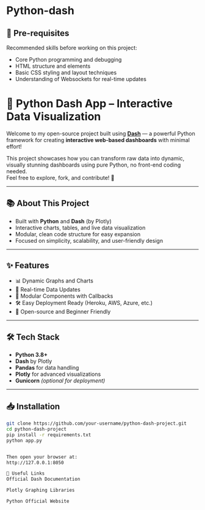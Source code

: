 # Python-dash

## 🧠 Pre-requisites

Recommended skills before working on this project:
- Core Python programming and debugging
- HTML structure and elements
- Basic CSS styling and layout techniques
- Understanding of Websockets for real-time updates



# 🚀 Python Dash App – Interactive Data Visualization

Welcome to my open-source project built using **[Dash](https://plotly.com/dash/)** — a powerful Python framework for creating **interactive web-based dashboards** with minimal effort!

This project showcases how you can transform raw data into dynamic, visually stunning dashboards using pure Python, no front-end coding needed.  
Feel free to explore, fork, and contribute! 🌟

---

## 📚 About This Project

- Built with **Python** and **Dash** (by Plotly)
- Interactive charts, tables, and live data visualization
- Modular, clean code structure for easy expansion
- Focused on simplicity, scalability, and user-friendly design

---

## ✨ Features

- 📊 Dynamic Graphs and Charts
- 🎯 Real-time Data Updates
- 🧩 Modular Components with Callbacks
- 🛠️ Easy Deployment Ready (Heroku, AWS, Azure, etc.)
- 📂 Open-source and Beginner Friendly

---

## 🛠️ Tech Stack

- **Python 3.8+**
- **Dash** by Plotly
- **Pandas** for data handling
- **Plotly** for advanced visualizations
- **Gunicorn** *(optional for deployment)*

---

## 📥 Installation

```bash
git clone https://github.com/your-username/python-dash-project.git
cd python-dash-project
pip install -r requirements.txt
python app.py 


Then open your browser at:
http://127.0.0.1:8050

🔗 Useful Links
Official Dash Documentation

Plotly Graphing Libraries

Python Official Website
